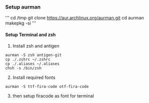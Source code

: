 ### Setup aurman

'''
cd /tmp
git clone https://aur.archlinux.org/aurman.git
cd aurman
makepkg -si
'''

#### Setup Terminal and zsh

 1) Install zsh and antigen
```
aurman -S zsh antigen-git
cp ./.zshrc ~/.zshrc
cp ./.aliases ~/.aliases
chsh -s /bin/zsh
```
 
 2) Install required fonts
```
aurman -S ttf-fira-code otf-fira-code
```

 3) then setup firacode as font for terminal



